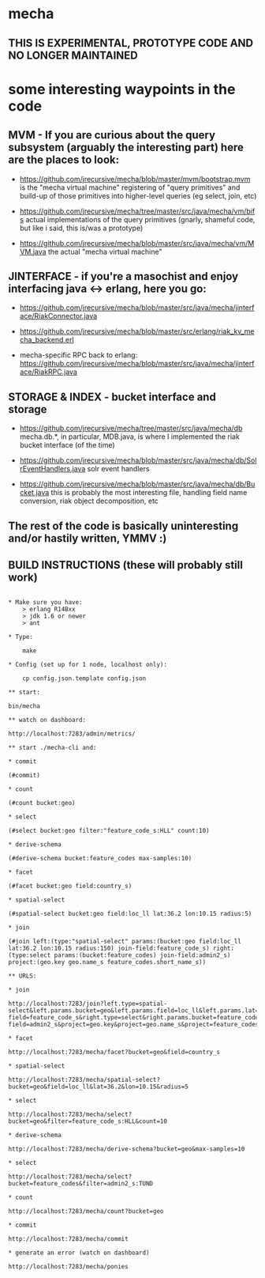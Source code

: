 

mecha
=====

## THIS IS EXPERIMENTAL, PROTOTYPE CODE AND NO LONGER MAINTAINED

# some interesting waypoints in the code

## MVM - If you are curious about the query subsystem (arguably the interesting part) here are the places to look: 

* https://github.com/jrecursive/mecha/blob/master/mvm/bootstrap.mvm is the "mecha virtual machine" registering of "query primitives" and build-up of those primitives into higher-level queries (eg select, join, etc)

* https://github.com/jrecursive/mecha/tree/master/src/java/mecha/vm/bifs actual implementations of the query primitives (gnarly, shameful code, but like i said, this is/was a prototype) 

* https://github.com/jrecursive/mecha/blob/master/src/java/mecha/vm/MVM.java the actual "mecha virtual machine"

## JINTERFACE - if you're a masochist and enjoy interfacing java <-> erlang, here you go: 

* https://github.com/jrecursive/mecha/blob/master/src/java/mecha/jinterface/RiakConnector.java

* https://github.com/jrecursive/mecha/blob/master/src/erlang/riak_kv_mecha_backend.erl

* mecha-specific RPC back to erlang: https://github.com/jrecursive/mecha/blob/master/src/java/mecha/jinterface/RiakRPC.java

## STORAGE & INDEX - bucket interface and storage

* https://github.com/jrecursive/mecha/tree/master/src/java/mecha/db mecha.db.*, in particular, MDB.java, is where I implemented the riak bucket interface (of the time)

* https://github.com/jrecursive/mecha/blob/master/src/java/mecha/db/SolrEventHandlers.java solr event handlers

* https://github.com/jrecursive/mecha/blob/master/src/java/mecha/db/Bucket.java this is probably the most interesting file, handling field name conversion, riak object decomposition, etc

## The rest of the code is basically uninteresting and/or hastily written, YMMV :)

## BUILD INSTRUCTIONS (these will probably still work)

```

* Make sure you have:
	> erlang R14Bxx
	> jdk 1.6 or newer
	> ant

* Type:

	make

* Config (set up for 1 node, localhost only):
	
	cp config.json.template config.json

** start:

bin/mecha

** watch on dashboard:

http://localhost:7283/admin/metrics/

** start ./mecha-cli and:

* commit

(#commit)

* count

(#count bucket:geo)

* select

(#select bucket:geo filter:"feature_code_s:HLL" count:10)

* derive-schema

(#derive-schema bucket:feature_codes max-samples:10)

* facet

(#facet bucket:geo field:country_s)

* spatial-select

(#spatial-select bucket:geo field:loc_ll lat:36.2 lon:10.15 radius:5)

* join

(#join left:(type:"spatial-select" params:(bucket:geo field:loc_ll lat:36.2 lon:10.15 radius:150) join-field:feature_code_s) right:(type:select params:(bucket:feature_codes) join-field:admin2_s) project:(geo.key geo.name_s feature_codes.short_name_s))

** URLS:

* join

http://localhost:7283/join?left.type=spatial-select&left.params.bucket=geo&left.params.field=loc_ll&left.params.lat=36.2&left.params.lon=10.14&left.params.radius=10&left.join-field=feature_code_s&right.type=select&right.params.bucket=feature_codes&right.join-field=admin2_s&project=geo.key&project=geo.name_s&project=feature_codes.short_name_s

* facet

http://localhost:7283/mecha/facet?bucket=geo&field=country_s

* spatial-select

http://localhost:7283/mecha/spatial-select?bucket=geo&field=loc_ll&lat=36.2&lon=10.15&radius=5

* select

http://localhost:7283/mecha/select?bucket=geo&filter=feature_code_s:HLL&count=10

* derive-schema

http://localhost:7283/mecha/derive-schema?bucket=geo&max-samples=10

* select

http://localhost:7283/mecha/select?bucket=feature_codes&filter=admin2_s:TUND

* count

http://localhost:7283/mecha/count?bucket=geo

* commit

http://localhost:7283/mecha/commit

* generate an error (watch on dashboard)

http://localhost:7283/mecha/ponies

```

